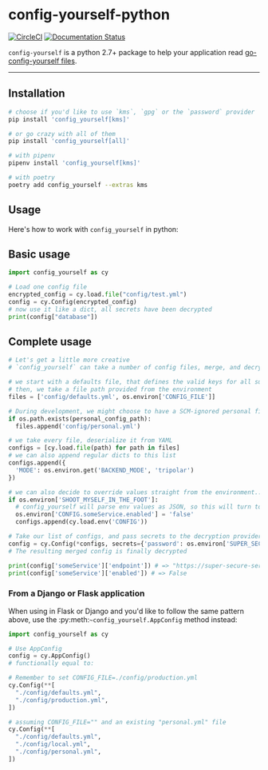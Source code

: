 # config-yourself-python

[![CircleCI](https://circleci.com/gh/blinkhealth/config-yourself-python.svg?style=svg)](https://circleci.com/gh/blinkhealth/config-yourself-python)
[![Documentation Status](https://readthedocs.org/projects/config-yourself-python/badge/?version=latest)](https://config-yourself-python.readthedocs.io/en/latest/?badge=latest)

`config-yourself` is a python 2.7+ package to help your application read [go-config-yourself files](https://github.com/blinkhealth/go-config-yourself#config-files).

---

## Installation

```sh
# choose if you'd like to use `kms`, `gpg` or the `password` provider
pip install 'config_yourself[kms]'

# or go crazy with all of them
pip install 'config_yourself[all]'

# with pipenv
pipenv install 'config_yourself[kms]'

# with poetry
poetry add config_yourself --extras kms
```

## Usage

Here's how to work with `config_yourself` in python:

## Basic usage

```py
import config_yourself as cy

# Load one config file
encrypted_config = cy.load.file("config/test.yml")
config = cy.Config(encrypted_config)
# now use it like a dict, all secrets have been decrypted
print(config["database"])
```

## Complete usage

```py
# Let's get a little more creative
# `config_yourself` can take a number of config files, merge, and decrypt them

# we start with a defaults file, that defines the valid keys for all subsequent files
# then, we take a file path provided from the environment
files = ['config/defaults.yml', os.environ['CONFIG_FILE']]

# During development, we might choose to have a SCM-ignored personal file, to apply overrides to our personal taste
if os.path.exists(personal_config_path):
  files.append('config/personal.yml')

# we take every file, deserialize it from YAML
configs = [cy.load.file(path) for path in files]
# we can also append regular dicts to this list
configs.append({
  'MODE': os.environ.get('BACKEND_MODE', 'tripolar')
})

# we can also decide to override values straight from the environment...
if os.environ['SHOOT_MYSELF_IN_THE_FOOT']:
  # config_yourself will parse env values as JSON, so this will turn to False
  os.environ['CONFIG.someService.enabled'] = 'false'
  configs.append(cy.load.env('CONFIG'))

# Take our list of configs, and pass secrets to the decryption provider
config = cy.Config(*configs, secrets={'password': os.environ['SUPER_SECRET_PASSWORD']})
# The resulting merged config is finally decrypted

print(config['someService']['endpoint']) # => "https://super-secure-service.example.com"
print(config['someService']['enabled']) # => False
```

### From a Django or Flask application

When using in Flask or Django and you'd like to follow the same pattern above, use the :py:meth:`~config_yourself.AppConfig` method instead:

```py
import config_yourself as cy

# Use AppConfig
config = cy.AppConfig()
# functionally equal to:

# Remember to set CONFIG_FILE=./config/production.yml
cy.Config(**[
  "./config/defaults.yml",
  "./config/production.yml",
])

# assuming CONFIG_FILE="" and an existing "personal.yml" file
cy.Config(**[
  "./config/defaults.yml",
  "./config/local.yml",
  "./config/personal.yml",
])
```
